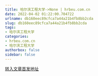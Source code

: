 ```yaml
---
title: 哈尔滨工程大学->None | hrbeu.com.cn
date: 2022-04-02 01:22:00.704722
urlname: db160eec89cfca7a44a21b4fb8bb2cda
slug: db160eec89cfca7a44a21b4fb8bb2cda
tags: 
- 哈尔滨工程大学
categories:
- hrbeu.com.cn
- 哈尔滨工程大学
authorbox: false
sidebar: false
---
```





[转入文章首发地址](http://h5.hljnews.cn/h5/detail/normal/4701926483018752)